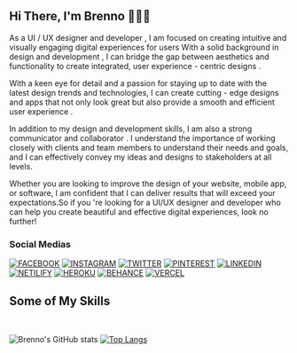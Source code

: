 ## Hi There, I'm Brenno 👨🏻‍💻

As a UI / UX designer and developer , I am focused on creating intuitive and visually engaging digital experiences for users With a solid background in design and development , I can bridge the gap between aesthetics and functionality to create integrated, user experience - centric designs .

With a keen eye for detail and a passion for staying up to date with the latest design trends and technologies, I can create cutting - edge designs and apps that not only look great but also provide a smooth and efficient user experience .

In addition to my design and development skills, I am also a strong communicator and collaborator . I understand the importance of working closely with clients and team members to understand their needs and goals, and I can effectively convey my ideas and designs to stakeholders at all levels.

Whether you are looking to improve the design of your website, mobile app, or software, I am confident that I can deliver results that will exceed your expectations.So if you 're looking for a UI/UX designer and developer who can help you create beautiful and effective digital experiences, look no further!

### Social Medias

[![FACEBOOK](https://img.shields.io/badge/Facebook-1877F2?style=for-the-badge&logo=facebook&logoColor=white)](https://www.facebook.com/brenno.matthias/)
[![INSTAGRAM](https://img.shields.io/badge/Instagram-E4405F?style=for-the-badge&logo=instagram&logoColor=white)](https://www.instagram.com/brennouiux/)
[![TWITTER](https://img.shields.io/badge/Twitter-1DA1F2?style=for-the-badge&logo=twitter&logoColor=white)](https://twitter.com/BrennoMatthias)
[![PINTEREST](https://img.shields.io/badge/Pinterest-%23E60023.svg?&style=for-the-badge&logo=Pinterest&logoColor=white)](https://br.pinterest.com/brennouiux/)
[![LINKEDIN](https://img.shields.io/badge/LinkedIn-0077B5?style=for-the-badge&logo=linkedin&logoColor=white)](https://www.linkedin.com/in/brenno-pereira/)
[![NETILIFY](https://img.shields.io/badge/Netlify-00C7B7?style=for-the-badge&logo=netlify&logoColor=white)](https://brenno.vercel.app/)
[![HEROKU](https://img.shields.io/badge/Heroku-430098?style=for-the-badge&logo=heroku&logoColor=white)](https://brenno.vercel.app/)
[![BEHANCE](https://img.shields.io/badge/-Behance-blue?style=for-the-badge&logo=behance&logoColor=white)](https://brenno.vercel.app/)
[![VERCEL](https://img.shields.io/badge/Vercel-000000?style=for-the-badge&logo=vercel&logoColor=white)](https://brenno.vercel.app/)

## Some of My Skills

<div style="display:flex; justify-content: flex-start; flex-wrap: wrap; align-items:left; row-gap:10px">

<img src="https://img.shields.io/badge/Wordpress-21759B?style=for-the-badge&logo=wordpress&logoColor=white" alt="" />
<img src="https://img.shields.io/badge/Laravel-FF2D20?style=for-the-badge&logo=laravel&logoColor=white" alt="" />
<img src="https://img.shields.io/badge/PHP-777BB4?style=for-the-badge&logo=php&logoColor=white" alt="" />
<img src="https://img.shields.io/badge/HTML5-E34F26?style=for-the-badge&logo=html5&logoColor=white" alt="" />
<img src="https://img.shields.io/badge/CSS-239120?&style=for-the-badge&logo=css3&logoColor=white" alt="" />
<img src="https://img.shields.io/badge/Bootstrap-563D7C?style=for-the-badge&logo=bootstrap&logoColor=white" alt="" />
<img src="https://img.shields.io/badge/Sass-CC6699?style=for-the-badge&logo=sass&logoColor=white" alt="" />
<img src="https://img.shields.io/badge/Tailwind_CSS-38B2AC?style=for-the-badge&logo=tailwind-css&logoColor=white" alt="" />
<img src="https://img.shields.io/badge/JavaScript-F7DF1E?style=for-the-badge&logo=javascript&logoColor=black" alt="" />
<img src="https://img.shields.io/badge/Node.js-43853D?style=for-the-badge&logo=node.js&logoColor=white" alt="" />
<img src="https://img.shields.io/badge/React-20232A?style=for-the-badge&logo=react&logoColor=61DAFB" alt="" />
<img src="https://img.shields.io/badge/React_Router-CA4245?style=for-the-badge&logo=react-router&logoColor=white" alt="" />
<img src="https://img.shields.io/badge/jQuery-0769AD?style=for-the-badge&logo=jquery&logoColor=white" alt="" />
<img src="https://img.shields.io/badge/Vue.js-35495E?style=for-the-badge&logo=vue.js&logoColor=4FC08D" alt="" />
<img src="https://img.shields.io/badge/Angular-DD0031?style=for-the-badge&logo=angular&logoColor=white" alt="" />
<img src="https://img.shields.io/badge/TypeScript-007ACC?style=for-the-badge&logo=typescript&logoColor=white" alt="" />
<img src="https://img.shields.io/badge/Ruby-CC342D?style=for-the-badge&logo=ruby&logoColor=white" alt="" />
<img src="https://img.shields.io/badge/MySQL-00000F?style=for-the-badge&logo=mysql&logoColor=white" alt="" />
<img src="https://img.shields.io/badge/PostgreSQL-316192?style=for-the-badge&logo=postgresql&logoColor=white" alt="" />
<img src="https://img.shields.io/badge/MongoDB-4EA94B?style=for-the-badge&logo=mongodb&logoColor=white" alt="" />
<img src="https://img.shields.io/badge/MariaDB-003545?style=for-the-badge&logo=mariadb&logoColor=white" alt="" />

</div>

<br/>
<div style="display: inline-block">
  
![Brenno's GitHub stats](https://github-readme-stats.vercel.app/api?username=brennopereiradev&show_icons=true&theme=transparent)
[![Top Langs](https://github-readme-stats.vercel.app/api/top-langs/?username=brennopereiradev&layout=compact)](https://github.com/anuraghazra/github-readme-stats)

</div>

